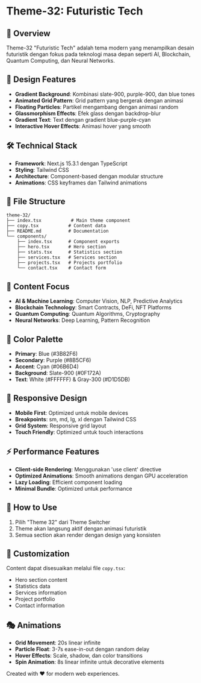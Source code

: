 # Theme-32: Futuristic Tech

## 🚀 Overview
Theme-32 "Futuristic Tech" adalah tema modern yang menampilkan desain futuristik dengan fokus pada teknologi masa depan seperti AI, Blockchain, Quantum Computing, dan Neural Networks.

## 🎨 Design Features
- **Gradient Background**: Kombinasi slate-900, purple-900, dan blue tones
- **Animated Grid Pattern**: Grid pattern yang bergerak dengan animasi
- **Floating Particles**: Partikel mengambang dengan animasi random
- **Glassmorphism Effects**: Efek glass dengan backdrop-blur
- **Gradient Text**: Text dengan gradient blue-purple-cyan
- **Interactive Hover Effects**: Animasi hover yang smooth

## 🛠️ Technical Stack
- **Framework**: Next.js 15.3.1 dengan TypeScript
- **Styling**: Tailwind CSS
- **Architecture**: Component-based dengan modular structure
- **Animations**: CSS keyframes dan Tailwind animations

## 📁 File Structure
```
theme-32/
├── index.tsx           # Main theme component
├── copy.tsx           # Content data
├── README.md          # Documentation
└── components/
    ├── index.tsx      # Component exports
    ├── hero.tsx       # Hero section
    ├── stats.tsx      # Statistics section
    ├── services.tsx   # Services section
    ├── projects.tsx   # Projects portfolio
    └── contact.tsx    # Contact form
```

## 🎯 Content Focus
- **AI & Machine Learning**: Computer Vision, NLP, Predictive Analytics
- **Blockchain Technology**: Smart Contracts, DeFi, NFT Platforms
- **Quantum Computing**: Quantum Algorithms, Cryptography
- **Neural Networks**: Deep Learning, Pattern Recognition

## 🌈 Color Palette
- **Primary**: Blue (#3B82F6)
- **Secondary**: Purple (#8B5CF6)
- **Accent**: Cyan (#06B6D4)
- **Background**: Slate-900 (#0F172A)
- **Text**: White (#FFFFFF) & Gray-300 (#D1D5DB)

## 📱 Responsive Design
- **Mobile First**: Optimized untuk mobile devices
- **Breakpoints**: sm, md, lg, xl dengan Tailwind CSS
- **Grid System**: Responsive grid layout
- **Touch Friendly**: Optimized untuk touch interactions

## ⚡ Performance Features
- **Client-side Rendering**: Menggunakan 'use client' directive
- **Optimized Animations**: Smooth animations dengan GPU acceleration
- **Lazy Loading**: Efficient component loading
- **Minimal Bundle**: Optimized untuk performance

## 🚀 How to Use
1. Pilih "Theme 32" dari Theme Switcher
2. Theme akan langsung aktif dengan animasi futuristik
3. Semua section akan render dengan design yang konsisten

## 🔧 Customization
Content dapat disesuaikan melalui file `copy.tsx`:
- Hero section content
- Statistics data
- Services information
- Project portfolio
- Contact information

## 🎭 Animations
- **Grid Movement**: 20s linear infinite
- **Particle Float**: 3-7s ease-in-out dengan random delay
- **Hover Effects**: Scale, shadow, dan color transitions
- **Spin Animation**: 8s linear infinite untuk decorative elements

Created with ❤️ for modern web experiences. 